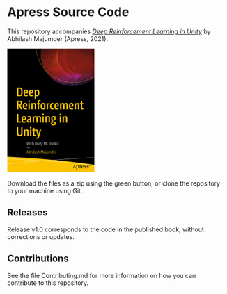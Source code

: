 # Apress Source Code

This repository accompanies [*Deep Reinforcement Learning in Unity*](https://www.apress.com/9781484265024) by Abhilash Majumder (Apress, 2021).

[comment]: #cover
![Cover image](9781484265024.jpg)

Download the files as a zip using the green button, or clone the repository to your machine using Git.

## Releases

Release v1.0 corresponds to the code in the published book, without corrections or updates.

## Contributions

See the file Contributing.md for more information on how you can contribute to this repository.